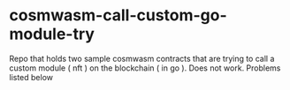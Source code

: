 # cosmwasm-call-custom-go-module-try
Repo that holds two sample cosmwasm contracts that are trying to call a custom module ( nft ) on the blockchain ( in go ). Does not work. Problems listed below

